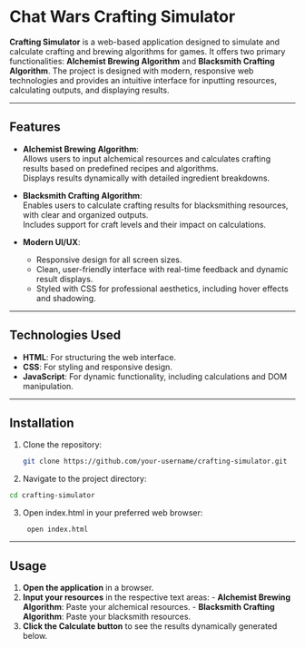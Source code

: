 # Chat Wars Crafting Simulator

**Crafting Simulator** is a web-based application designed to simulate and calculate crafting and brewing algorithms for games. It offers two primary functionalities: **Alchemist Brewing Algorithm** and **Blacksmith Crafting Algorithm**. The project is designed with modern, responsive web technologies and provides an intuitive interface for inputting resources, calculating outputs, and displaying results.

---

## Features

- **Alchemist Brewing Algorithm**:  
  Allows users to input alchemical resources and calculates crafting results based on predefined recipes and algorithms.  
  Displays results dynamically with detailed ingredient breakdowns.

- **Blacksmith Crafting Algorithm**:  
  Enables users to calculate crafting results for blacksmithing resources, with clear and organized outputs.  
  Includes support for craft levels and their impact on calculations.

- **Modern UI/UX**:  
  - Responsive design for all screen sizes.  
  - Clean, user-friendly interface with real-time feedback and dynamic result displays.  
  - Styled with CSS for professional aesthetics, including hover effects and shadowing.

---

## Technologies Used

- **HTML**: For structuring the web interface.  
- **CSS**: For styling and responsive design.  
- **JavaScript**: For dynamic functionality, including calculations and DOM manipulation.

---

## Installation

1. Clone the repository:
   ```bash
   git clone https://github.com/your-username/crafting-simulator.git
    ```
2. Navigate to the project directory:
  ```bash
  cd crafting-simulator
  ```
3. Open index.html in your preferred web browser:
   ```
    open index.html
   ```
--- 

## Usage 
  1. **Open the application** in a browser.
  2. **Input your resources** in the respective text areas:
    - **Alchemist Brewing Algorithm**: Paste your alchemical resources.
    - **Blacksmith Crafting Algorithm**: Paste your blacksmith resources.
  3. **Click the Calculate button** to see the results dynamically generated below.

  


